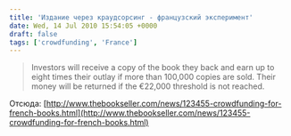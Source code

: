 ```yaml
---
title: 'Издание через краудсорсинг - французский эксперимент'
date: Wed, 14 Jul 2010 15:54:05 +0000
draft: false
tags: ['crowdfunding', 'France']
---
```


> Investors will receive a copy of the book they back and earn up to eight times their outlay if more than 100,000 copies are sold. Their money will be returned if the €22,000 threshold is not reached.

Отсюда: [http://www.thebookseller.com/news/123455-crowdfunding-for-french-books.html](http://www.thebookseller.com/news/123455-crowdfunding-for-french-books.html)